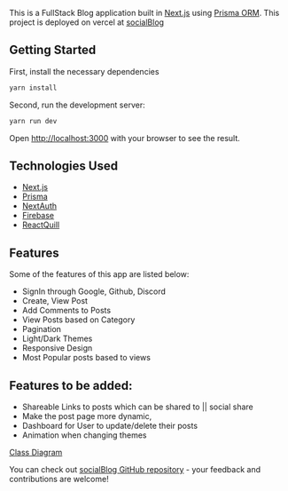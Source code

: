 This is a FullStack Blog application built in [Next.js](https://nextjs.org/) using [Prisma ORM](https://www.prisma.io/docs). 
This project is deployed on vercel at [socialBlog](https://socialblog-alpha.vercel.app)

## Getting Started

First, install the necessary dependencies

```bash
yarn install
```

Second, run the development server:

```bash
yarn run dev
```

Open [http://localhost:3000](http://localhost:3000) with your browser to see the result.

## Technologies Used

- [Next.js](https://nextjs.org/docs)
- [Prisma](https://www.prisma.io/docs)
- [NextAuth](https://authjs.dev/)
- [Firebase](https://firebase.google.com/)
- [ReactQuill](https://www.npmjs.com/package/react-quill)

## Features

Some of the features of this app are listed below:

- SignIn through Google, Github, Discord
- Create, View Post
- Add Comments to Posts
- View Posts based on Category
- Pagination
- Light/Dark Themes
- Responsive Design
- Most Popular posts based to views

## Features to be added:

- Shareable Links to posts which can be shared to || social share
- Make the post page more dynamic,
- Dashboard for User to update/delete their posts
- Animation when changing themes

[Class Diagram](https://app.eraser.io/workspace/vJwL6qAz5Y1y7PGROyZ7?origin=share)

You can check out [socialBlog GitHub repository](https://github.com/PoorvKumar/socialBlog-nextjs) - your feedback and contributions are welcome!

